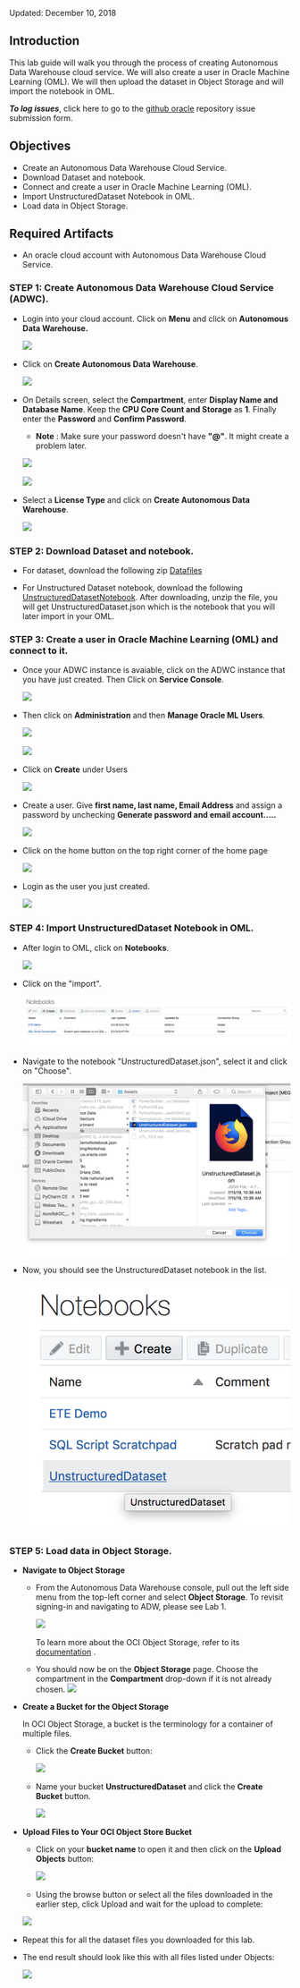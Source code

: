 Updated: December 10, 2018

## Introduction

This lab guide will walk you through the process of creating Autonomous Data Warehouse cloud service. We will also create a user in Oracle Machine Learning (OML). We will then upload the dataset in Object Storage and will import the notebook in OML.

**_To log issues_**, click here to go to the [github oracle](https://github.com/oracle/learning-library/issues/new) repository issue submission form.

## Objectives

- Create an Autonomous Data Warehouse Cloud Service.
- Download Dataset and notebook.
- Connect and create a user in Oracle Machine Learning (OML).
- Import UnstructuredDataset Notebook in OML. 
- Load data in Object Storage.


## Required Artifacts

- An oracle cloud account with Autonomous Data Warehouse Cloud Service.

### **STEP 1**: Create Autonomous Data Warehouse Cloud Service (ADWC).


- Login into your cloud account. Click on **Menu** and click on **Autonomous Data Warehouse.**

    ![](images/UnstructuredData/compute8.png)

- Click on **Create Autonomous Data Warehouse**.

    ![](images/UnstructuredData/compute9.png)

- On Details screen, select the **Compartment**, enter **Display Name and Database Name**. Keep the **CPU Core Count and Storage** as **1**. Finally enter the **Password** and **Confirm Password**.

    - **Note** : Make sure your password doesn't have **"@"**. It might create a problem later.
    
    ![](images/UnstructuredData/compute10.png)
    
    ![](images/UnstructuredData/compute10-2.png)

- Select a **License Type** and click on **Create Autonomous Data Warehouse**.
    
    ![](images/UnstructuredData/compute11.png)
    
### **STEP 2**: Download Dataset and notebook.  
    
- For dataset, download the following zip [Datafiles](images/UnstructuredData/DataFiles.zip)

- For Unstructured Dataset notebook, download the following [UnstructuredDatasetNotebook](images/UnstructuredData/UnstructuredDataset.json.zip). After downloading, unzip the file, you will get UnstructuredDataset.json which is the notebook that you will later import in your OML.


### **STEP 3**: Create a user in Oracle Machine Learning (OML) and connect to it.

- Once your ADWC instance is avaiable, click on the ADWC instance that you have just created. Then Click on **Service Console**. 

    ![](images/UnstructuredData/serviceconsole.png)

- Then click on **Administration** and then **Manage Oracle ML Users**.

    ![](images/UnstructuredData/administration.png)
    
    ![](images/UnstructuredData/managemlusers.png)
    
- Click on **Create** under Users

    ![](images/UnstructuredData/createomluser.png)

- Create a user. Give **first name, last name, Email Address** and assign a password by unchecking **Generate password and email account.....**
    
    ![](images/UnstructuredData/createuser.png)

- Click on the home button on the top right corner of the home page 

    ![](images/UnstructuredData/homeoml.png)

- Login as the user you just created. 

    ![](images/UnstructuredData/loginoml.png)
  
    
### **STEP 4**: Import UnstructuredDataset Notebook in OML. 

- After login to OML, click on **Notebooks**.
    
    ![](images/UnstructuredData/notebook.png)
    
- Click on the "import".

    ![](images/UnstructuredData/import.png)
    
- Navigate to the notebook "UnstructuredDataset.json", select it and click on "Choose".

    ![](images/UnstructuredData/select.png)

- Now, you should see the UnstructuredDataset notebook in the list. 

    ![](images/UnstructuredData/notebooks.png)


### **STEP 5**: Load data in Object Storage. 


- **Navigate to Object Storage**

    - From the Autonomous Data Warehouse console, pull out the left side menu from the top-left corner and select **Object Storage**. To revisit signing-in and navigating to ADW, please see Lab 1.

      ![](images/300/snap0014294.jpg)

      To learn more about the OCI Object Storage, refer to its <a href="https://docs.us-phoenix-1.oraclecloud.com/Content/GSG/Tasks/addingbuckets.htm" target="_blank">documentation</a> .

    - You should now be on the **Object Storage** page. Choose the compartment in the **Compartment** drop-down if it is not already chosen.
    ![](images/300/snap0014298.jpg)

- **Create a Bucket for the Object Storage**

   In OCI Object Storage, a bucket is the terminology for a container of multiple files.

    - Click the **Create Bucket** button:

      ![](images/300/snap0014299.jpg)

    - Name your bucket **UnstructuredDataset** and click the **Create Bucket** button.

      ![](images/UnstructuredData/UnstructuredDS_OS.png)

- **Upload Files to Your OCI Object Store Bucket**

    - Click on your **bucket name** to open it and then click on the **Upload Objects** button:

      ![](images/UnstructuredData/upload.png)

    - Using the browse button or select all the files downloaded in the earlier step, click Upload and wait for the upload to complete:

    ![](images/300/snap0014303.jpg)

-   Repeat this for all the dataset files you downloaded for this lab.

-   The end result should look like this with all files listed under Objects:

    ![](images/UnstructuredData/endresult.png)

 
